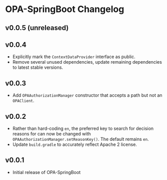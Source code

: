 # OPA-SpringBoot Changelog

## v0.0.5 (unreleased)

## v0.0.4

* Explicitly mark the `ContextDataProvider` interface as public.
* Remove several unused dependencies, update remaining dependencies to latest stable versions.

## v0.0.3

* Add `OPAAuthorizationManager` constructor that accepts a path but not an `OPAClient`.

## v0.0.2

* Rather than hard-coding `en`, the preferred key to search for decision reasons for can now be changed with `OPAAuthorizationManager.setReasonKey()`. The default remains `en`.
* Update `build.gradle` to accurately reflect Apache 2 license.

## v0.0.1

* Initial release of OPA-SpringBoot
